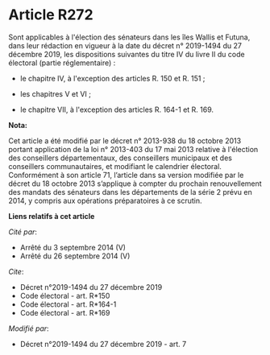 # Article R272

Sont applicables à l'élection des sénateurs dans les îles Wallis et Futuna, dans leur rédaction en vigueur à la date du
décret n° 2019-1494 du 27 décembre 2019, les dispositions suivantes du titre IV du livre II du code électoral (partie
réglementaire) :

- le chapitre IV, à l'exception des articles R. 150 et R. 151 ;

- les chapitres V et VI ;

- le chapitre VII, à l'exception des articles R. 164-1 et R. 169.

**Nota:**

Cet article a été modifié par le décret n° 2013-938 du 18 octobre 2013 portant application de la loi n° 2013-403 du 17 mai
2013 relative à l'élection des conseillers départementaux, des conseillers municipaux et des conseillers communautaires, et
modifiant le calendrier électoral. Conformément à son article 71, l’article dans sa version modifiée par le décret du 18
octobre 2013 s’applique à compter du prochain renouvellement des mandats des sénateurs dans les départements de la série 2
prévu en 2014, y compris aux opérations préparatoires à ce scrutin.

**Liens relatifs à cet article**

_Cité par_:

  - Arrêté du 3 septembre 2014 (V)
  - Arrêté du 26 septembre 2014 (V)

_Cite_:

  - Décret n°2019-1494 du 27 décembre 2019
  - Code électoral - art. R*150
  - Code électoral - art. R*164-1
  - Code électoral - art. R*169

_Modifié par_:

  - Décret n°2019-1494 du 27 décembre 2019 - art. 7

